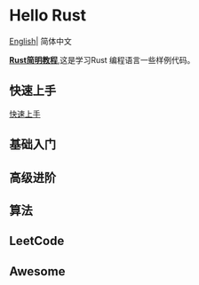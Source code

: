 # Hello Rust
 [English](README.md)| 简体中文

[**Rust简明教程**]( https://savechina.github.io/hello-rust/),这是学习Rust 编程语言一些样例代码。

## 快速上手

[快速上手](https://github.com/savechina/hello-rust/blob/master/docs/src/getting-started.md)

## 基础入门

## 高级进阶

## 算法

## LeetCode

## Awesome
